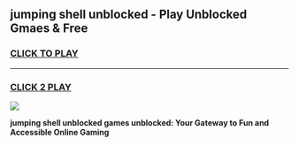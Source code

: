 
## jumping shell unblocked - Play Unblocked Gmaes & Free
<h3>
<a href="https://news.freeplayer.one?title=jumping_shell_unblocked&ref=16F">CLICK TO PLAY</a></h3>
<hr>

<h3>
<a href="https://news.freeplayer.one?title=jumping_shell_unblocked&ref=16F">CLICK 2 PLAY</a>
  
</h3>

<a href="https://news.freeplayer.one?title=jumping_shell_unblocked&ref=16F/"><img src="https://clearcache.store/games.png"></a>


**jumping shell unblocked games unblocked: Your Gateway to Fun and Accessible Online Gaming**
